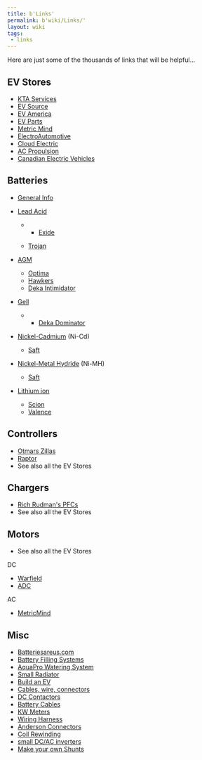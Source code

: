 ```yaml
---
title: b'Links'
permalink: b'wiki/Links/'
layout: wiki
tags:
 - links
---
```


Here are just some of the thousands of links that will be helpful...

EV Stores
---------

-   [KTA Services](http://www.kta-ev.com)
-   [EV Source](http://www.evsource.com)
-   [EV America](http://www.ev-america.com)
-   [EV Parts](http://www.evparts.com/)
-   [Metric Mind](http://www.metricmind.com/index1.htm)
-   [ElectroAutomotive](http://electroauto.com/)
-   [Cloud Electric](http://www.cloudelectric.com/)
-   [AC Propulsion](http://acpropulsion.com/)
-   [Canadian Electric Vehicles](http://www.canev.com/)

Batteries
---------

-   [General
    Info](http://www.thermoanalytics.com/support/publications/batterytypesdoc.html)
-   [Lead Acid](/wiki/Lead_Acid "wikilink")
    -   -   [Exide](http://www.exideworld.com/)

    -   [Trojan](http://www.trojanbattery.com)

-   [AGM](/wiki/AGM "wikilink")
    -   [Optima](http://www.remybattery.com/)
    -   [Hawkers](http://www.enersysreservepower.com/)
    -   [Deka Intimidator](http://www.eastpenn-deka.com/)
-   [Gell](/wiki/Gell "wikilink")
    -   -   [Deka Dominator](http://www.eastpenn-deka.com/)

-   [Nickel-Cadmium](/wiki/Nickel-Cadmium "wikilink") (Ni-Cd)
    -   [Saft](http://www.saftbatteries.com/)
-   [Nickel-Metal Hydride](/wiki/Nickel-Metal_Hydride "wikilink") (Ni-MH)
    -   [Saft](http://www.saftbatteries.com/)
-   [Lithium ion](/wiki/Lithium_ion "wikilink")
    -   [Scion](http://www.sionpower.com/)
    -   [Valence](http://www.valence.com/)

Controllers
-----------

-   [Otmars Zillas](http://www.cafeelectric.com/)
-   [Raptor](http://www.dcpowersystems.com/)
-   See also all the EV Stores

Chargers
--------

-   [Rich Rudman's PFCs](http://www.manzanitamicro.com/)
-   See also all the EV Stores

Motors
------

-   See also all the EV Stores

DC

-   [Warfield](http://www.warfieldelectric.com)
-   [ADC](http://www.adcmotors.com)

AC

-   [MetricMind](http://www.metricmind.com/index1.htm)

Misc
----

-   [Batteriesareus.com](http://www.batteriesareus.com)
-   [Battery Filling Systems](http://www.batteryfillingsystems.com/)
-   [AquaPro Watering System](http://www.aquapro.net/index.html)
-   [Small Radiator](http://www.aquastealth.com/)
-   [Build an EV](http://www.evadc.org/build_an_ev.html)
-   [Cables, wire, connectors](http://www.quickcable.com/)
-   [DC Contactors](http://www.curtisinst.com/)
-   [Battery Cables](http://www.eastpenn-deka.com)
-   [KW Meters](http://www.hialeahmeter.com/)
-   [Wiring Harness](http://kwikwire.com/)
-   [Anderson Connectors](http://www.powerwerx.com/)
-   [Coil Rewinding](http://www.qsl.net/ki7cx/Coilrewind.htm)
-   [small DC/AC inverters](http://www.zbattery.com/zbattery/aed75.html)
-   [Make your own
    Shunts](http://www.uoguelph.ca/~antoon/gadgets/shunts/shunts.html)

